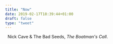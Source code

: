 ```yaml
---
title: "Now"
date: 2019-02-17T18:39:44+01:00
draft: false
type: "tweet"
---
```

<a href="https://itunes.apple.com/fr/album/the-boatmans-call-2011-remastered-edition/1143223999" type="application/rss+xml" class="iconfont icon-music" title="rss"></a> &nbsp; Nick Cave & The Bad Seeds, *The Boatman's Call*.

